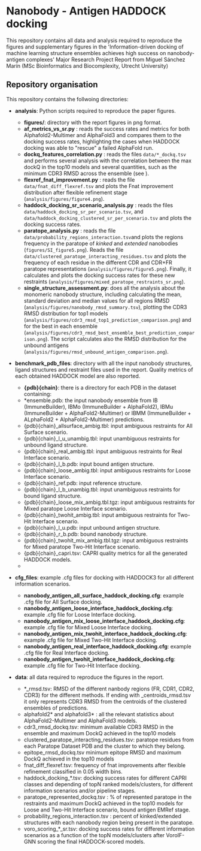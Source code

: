 # Nanobody - Antigen HADDOCK docking

This repository contains all data and analysis required to reproduce the figures and supplementary figures in the 'Information-driven docking of machine learning structure ensembles achieves high success on nanobody-antigen complexes' Major Research Project Report from Miguel Sánchez Marín (MSc Bioinformatics and Biocomplexity, Utrecht University)

## Repository organisation
This repository contains the follwoing directories:
* **analysis**: Python scripts required to reproduce the paper figures.
  * **figures/**: directory with the report figures in png format.
  - **af_metrics_vs_sr.py** : reads the success rates and metrics for both Alphafold2-Multimer and AlphaFold3 and compares them to the docking success rates, highlighting the cases when HADDOCK docking was able to "rescue" a failed AlphaFold run.
  - **dockq_features_correlation.py** : reads the files `data/*_dockq.tsv` and performs several analysis with the correlation between the max dockQ in the top10 models and several quantities, such as the minimum CDR3 RMSD across the ensemble (see ).
  - **flexref_fnat_improvement.py** : reads the file `data/fnat_diff_flexref.tsv` and plots the Fnat improvement distribution after flexible refinement stage (`analysis/figures/figure4.png`).
  - **haddock_docking_sr_scenario_analysis.py** : reads the files `data/haddock_docking_sr_per_scenario.tsv`, and `data/haddock_docking_clustered_sr_per_scenario.tsv` and plots the docking success rates.
  - **paratope_analysis.py** : reads the file `data/probability_regions_interaction.tsv`and plots the regions frequency in the paratope of _kinked_ and _extended_ nanobodies (`figures/SI_figure5.png`). Reads the file `data/clustered_paratope_interacting_residues.tsv` and plots the frequency of each residue in the different CDR and CDR+FR paratope representations (`analysis/figures/figure5.png`). Finally, it calculates and plots the docking success rates for these new restraints (`analysis/figures/mixed_paratope_restraints_sr.png`).
  - **single_structure_assessment.py**: does all the analysis about the monomeric nanobody structure, including calculating the mean, standard deviation and median values for all regions RMSD (`analysis/figures/nanobody_rmsd_summary.tsv`), plotting the CDR3 RMSD distribution for top1 models (`analysis/figures/cdr3_rmsd_top1_prediction_comparison.png`) and for the best in each ensemble (`analysis/figures/cdr3_rmsd_best_ensemble_best_prediction_comparison.png`). The script calculates also the RMSD distribution for the unbound antigens (`analysis/figures/rmsd_unbound_antigen_comparison.png`).

* **benchmark_pdb_files**: directory with all the input nanobody structures, ligand structures and restraint files used in the report. Quality metrics of each obtained HADDOCK model are also reported. 
  * **{pdb}{chain}**: there is a directory for each PDB in the dataset containing:
   * *ensemble.pdb: the input nanobody ensemble from IB (ImmuneBuilder), IBMo (ImmuneBuilder + AlphaFold2), IBMu (ImmuneBuilder + AlphaFold2-Multimer) or IBMM (ImmuneBuilder + ALphaFold2 + AlphaFold2-Multimer) predictions.
    - {pdb}{chain}_allsurface_ambig.tbl: input ambiguous restraints for All Surface scenario.
    - {pdb}{chain}_l_u_unambig.tbl: input unambiguous restraints for unbound ligand structure.
    - {pdb}{chain}_real_ambig.tbl: input ambiguous restraints for Real Interface scenario.
    - {pdb}{chain}_l_b.pdb: input bound antigen structure.
    - {pdb}{chain}_loose_ambig.tbl: input ambiguous restraints for Loose Interface scenario.
    - {pdb}{chain}_ref.pdb: input reference structure.      
    - {pdb}{chain}_l_b_unambig.tbl: input unambiguous restraints for bound ligand structure.
    - {pdb}{chain}_loose_mix_ambig.tbl.tgz: input ambiguous restraints for Mixed paratope Loose Interface scenario.
    - {pdb}{chain}_twohit_ambig.tbl: input ambiguous restraints for Two-Hit Interface scenario.
    - {pdb}{chain}_l_u.pdb: input unbound antigen structure.
    - {pdb}{chain}_r_b.pdb: bound nanobody structure.
    - {pdb}{chain}_twohit_mix_ambig.tbl.tgz: input ambiguous restraints for Mixed paratope Two-Hit Interface scenario.
    - {pdb}{chain}_capri.tsv: CAPRI quality metrics for all the generated HADDOCK models.
    -  
* **cfg_files**: example .cfg files for docking with HADDOCK3 for all different information scenarios.
  - **nanobody_antigen_all_surface_haddock_docking.cfg**: example .cfg file for All Surface docking.
  - **nanobody_antigen_loose_interface_haddock_docking.cfg**: example .cfg file for Loose Interface docking.
  - **nanobody_antigen_mix_loose_interface_haddock_docking.cfg**: example .cfg file for Mixed Loose Interface docking.
  - **nanobody_antigen_mix_twohit_interface_haddock_docking.cfg**: example .cfg file for Mixed Two-Hit Interface docking.
  - **nanobody_antigen_real_interface_haddock_docking.cfg**: example .cfg file for Real Interface docking.
  - **nanobody_antigen_twohit_interface_haddock_docking.cfg**: example .cfg file for Two-Hit Interface docking.
  
* **data**: all data required to reproduce the figures in the report.
  - *_rmsd.tsv: RMSD of the different nanbody regions (FR, CDR1, CDR2, CDR3) for the different methods. If ending with _centroids_rmsd.tsv it only represents CDR3 RMSD from the centroids of the clustered ensembles of predictions. 
  - alphafold2* and alphafold3* : all the relevant statistics about AlphaFold2-Multimer and AlphaFold3 models.
  - cdr3_rmsd_dockq.tsv: minimum available CDR3 RMSD in the ensemble and maximum DockQ achieved in the top10 models
  - clustered_paratope_interacting_residues.tsv: paratope residues from each Paratope Dataset PDB and the cluster to which they belong.
  - epitope_rmsd_dockq.tsv minimum epitope RMSD and maximum DockQ achieved in the top10 models
  - fnat_diff_flexref.tsv: frequency of fnat improvements after flexible refinement classified in 0.05 width bins.
  - haddock_docking_*.tsv: docking success rates for different CAPRI classes and depending of topN ranked models/clusters, for different information scenarios and/or pipeline stages.
  - paratope_represented_dockq.tsv : % of represented paratope in the restraints and maximum DockQ achieved in the top10 models for Loose and Two-Hit Interface scenario, bound antigen EMRef stage.
  - probability_regions_interaction.tsv : percent of kinked/extended structures with each nanobody region being present in the paratope.
  - voro_scoring_*_sr.tsv: docking success rates for different information scenarios as a function of the topN models/clusters after VoroIF-GNN scoring the final HADDOCK-scored models.


